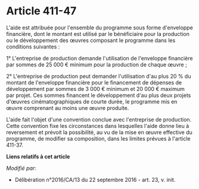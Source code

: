# Article 411-47

L'aide est attribuée pour l'ensemble du programme sous forme d'enveloppe  financière, dont le montant est utilisé par le
bénéficiaire pour la  production ou le développement des œuvres composant le programme dans  les conditions suivantes :

1° L'entreprise de production demande  l'utilisation de l'enveloppe financière par sommes de 25 000 € minimum  pour la
production de chaque œuvre ;

2° L'entreprise de production peut demander  l'utilisation d'au plus 20 % du montant de l'enveloppe financière pour  le
financement de dépenses de développement par sommes de 3 000 €  minimum et 20 000 € maximum par projet. Ces sommes financent
le  développement d'au plus deux projets d'œuvres cinématographiques de  courte durée, le programme mis en œuvre comprenant
au moins une œuvre  produite.

L'aide fait l'objet d'une convention  conclue avec l'entreprise de production. Cette convention fixe les  circonstances dans
lesquelles l'aide donne lieu à reversement et prévoit  la possibilité, au vu de la mise en œuvre effective du programme, de
modifier sa composition, dans les limites prévues à l'article 411-37.

**Liens relatifs à cet article**

_Modifié par_:

  - Délibération n°2016/CA/13 du 22 septembre 2016 - art. 23, v. init.
